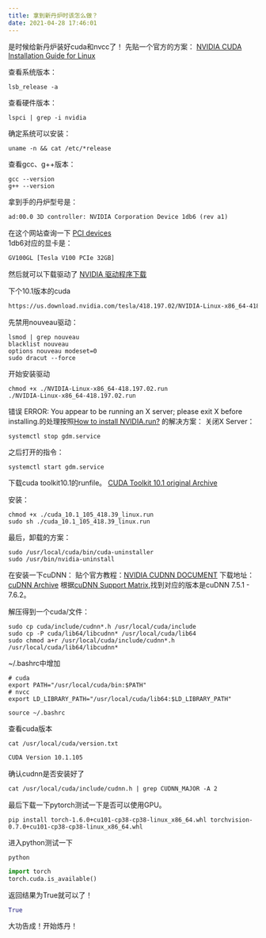 ```yaml
---
title: 拿到新丹炉时该怎么做？
date: 2021-04-28 17:46:01
---
```


是时候给新丹炉装好cuda和nvcc了！
先贴一个官方的方案：
[NVIDIA CUDA Installation Guide for Linux](https://docs.nvidia.com/cuda/cuda-installation-guide-linux/index.html)

查看系统版本：
```txt
lsb_release -a
```


查看硬件版本：
```shell
lspci | grep -i nvidia
```

确定系统可以安装：
```shell
uname -n && cat /etc/*release
```

查看gcc、g++版本：
```shell
gcc --version
g++ --version
```

拿到手的丹炉型号是：
```txt
ad:00.0 3D controller: NVIDIA Corporation Device 1db6 (rev a1)
```
在这个网站查询一下
[PCI devices](http://pci-ids.ucw.cz/mods/PC/10de?action=help?help=pci)  
1db6对应的显卡是：
```txt
GV100GL [Tesla V100 PCIe 32GB]
```

然后就可以下载驱动了
[NVIDIA 驱动程序下载](https://www.nvidia.cn/Download/index.aspx?lang=cn)

下个10.1版本的cuda
```txt
https://us.download.nvidia.com/tesla/418.197.02/NVIDIA-Linux-x86_64-418.197.02.run
```

先禁用nouveau驱动：
```shell
lsmod | grep nouveau
blacklist nouveau
options nouveau modeset=0
sudo dracut --force
```


开始安装驱动
```shell
chmod +x ./NVIDIA-Linux-x86_64-418.197.02.run
./NVIDIA-Linux-x86_64-418.197.02.run
```

错误 ERROR: You appear to be running an X server; please exit X before installing.的处理按照[How to install NVIDIA.run?](https://askubuntu.com/questions/149206/how-to-install-nvidia-run) 的解决方案：
关闭X Server：
```shell
systemctl stop gdm.service
```
之后打开的指令：
```shell
systemctl start gdm.service
```


下载cuda toolkit10.1的runfile。
[CUDA Toolkit 10.1 original Archive](https://developer.nvidia.com/cuda-10.1-download-archive-base?target_os=Linux&target_arch=x86_64&target_distro=CentOS&target_version=7&target_type=runfilelocal)

安装：
```shell
chmod +x ./cuda_10.1_105_418.39_linux.run
sudo sh ./cuda_10.1_105_418.39_linux.run
```


最后，卸载的方案：
```shell
sudo /usr/local/cuda/bin/cuda-uninstaller
sudo /usr/bin/nvidia-uninstall
```

在安装一下cuDNN：
贴个官方教程：[NVIDIA CUDNN DOCUMENT](https://docs.nvidia.com/deeplearning/cudnn/install-guide/index.html#install-linux)
下载地址：[cuDNN Archive](https://developer.nvidia.com/rdp/cudnn-archive)
根据[cuDNN Support Matrix](https://docs.nvidia.com/deeplearning/cudnn/support-matrix/index.html),找到对应的版本是cuDNN 7.5.1 - 7.6.2。

解压得到一个cuda/文件：
```shell
sudo cp cuda/include/cudnn*.h /usr/local/cuda/include
sudo cp -P cuda/lib64/libcudnn* /usr/local/cuda/lib64
sudo chmod a+r /usr/local/cuda/include/cudnn*.h /usr/local/cuda/lib64/libcudnn*
```


~/.bashrc中增加
```shell
# cuda
export PATH="/usr/local/cuda/bin:$PATH"
# nvcc
export LD_LIBRARY_PATH="/usr/local/cuda/lib64:$LD_LIBRARY_PATH"
```
```shell
source ~/.bashrc
```


查看cuda版本
```shell
cat /usr/local/cuda/version.txt
```
```txt
CUDA Version 10.1.105
```

确认cudnn是否安装好了
```txt
cat /usr/local/cuda/include/cudnn.h | grep CUDNN_MAJOR -A 2
```

最后下载一下pytorch测试一下是否可以使用GPU。
```shell
pip install torch-1.6.0+cu101-cp38-cp38-linux_x86_64.whl torchvision-0.7.0+cu101-cp38-cp38-linux_x86_64.whl
```
进入python测试一下
```shell
python
```
```python
import torch
torch.cuda.is_available()
```
返回结果为True就可以了！
```python
True
```


大功告成！开始炼丹！
